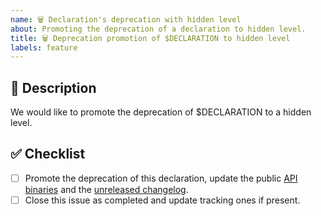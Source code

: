 ```yaml
---
name: 🗑️ Declaration's deprecation with hidden level
about: Promoting the deprecation of a declaration to hidden level.
title: 🗑️ Deprecation promotion of $DECLARATION to hidden level
labels: feature
---
```


## 📝 Description

We would like to promote the deprecation of $DECLARATION to a hidden level.

<!-- Uncomment this section if your issue depends on another one.
## 🔗 Dependencies

This issue is blocked by the following ones:
- [ ] #ITEM
-->

## ✅ Checklist

- [ ] Promote the deprecation of this declaration, update the public [API binaries] and the [unreleased changelog].
- [ ] Close this issue as completed and update tracking ones if present.

[api binaries]: https://github.com/kotools/types/blob/main/CONTRIBUTING.md#checking-the-api-binaries
[unreleased changelog]: https://github.com/kotools/types/blob/main/CHANGELOG.md#unreleased
